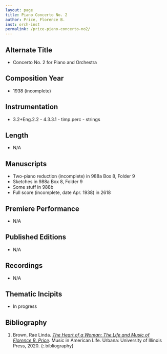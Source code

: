 ```yaml
---
layout: page
title: Piano Concerto No. 2
author: Price, Florence B.
inst: orch-inst
permalink: /price-piano-concerto-no2/
---
```


## Alternate Title
- Concerto No. 2 for Piano and Orchestra

## Composition Year
- 1938 (incomplete)

## Instrumentation
- 3.2+Eng.2.2 - 4.3.3.1 - timp.perc - strings

## Length
- N/A

## Manuscripts
- Two-piano reduction (incomplete) in 988a Box 8, Folder 9
- Sketches in 988a Box 8, Folder 9
- Some stuff in 988b
- Full score (incomplete, date Apr. 1938) in 2618

## Premiere Performance
- N/A

## Published Editions
- N/A

## Recordings
- N/A

## Thematic Incipits
- In progress

## Bibliography
1. Brown, Rae Linda. <a href="https://www.worldcat.org/title/1122800180" target="_blank">*The Heart of a Woman: The Life and Music of Florence B. Price*</a>. Music in American Life. Urbana: University of Illinois Press, 2020.
{:.bibliography}
